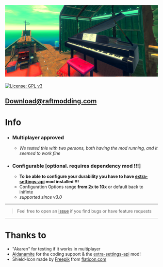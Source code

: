 ![banner.jpg](./almost-no-durability/banner.jpg?raw=true)
----------------------

[![License: GPL v3](https://img.shields.io/badge/License-GPLv3-blue.svg)](https://www.gnu.org/licenses/gpl-3.0)

## [Download@raftmodding.com](https://www.raftmodding.com/mods/almost-no-durability)

# Info
- ### Multiplayer approved
  - _We tested this with two persons, both having the mod running, and it seemed to work fine_
- ### Configurable [optional. requires dependency mod !!!]
  - **To be able to configure your durability you have to have [extra-settings-api](https://www.raftmodding.com/mods/extra-settings-api) mod installed !!!**
  - Configuration Options range **from 2x to 10x** or default back to inifinte
  - *supported since v3.0*

-------------

> Feel free to open an [issue](https://github.com/Felix-Puetz/raft-mods/issues) if you find bugs or have feature requests

-------------

# Thanks to
- "Akaren" for testing if it works in multiplayer 
- [Aidanamite](https://www.raftmodding.com/user/Aidanamite) for the coding support & the [extra-settings-api](https://www.raftmodding.com/mods/extra-settings-api) mod!
- Shield-Icon made by [Freepik](https://www.flaticon.com/authors/freepik) from [flaticon.com](https://www.flaticon.com/)
